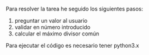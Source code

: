 Para resolver la tarea he seguido los siguientes pasos:
1. preguntar un valor al usuario
2. validar en número introducido
3. calcular el máximo divisor común

Para ejecutar el código es necesario tener python3.x

